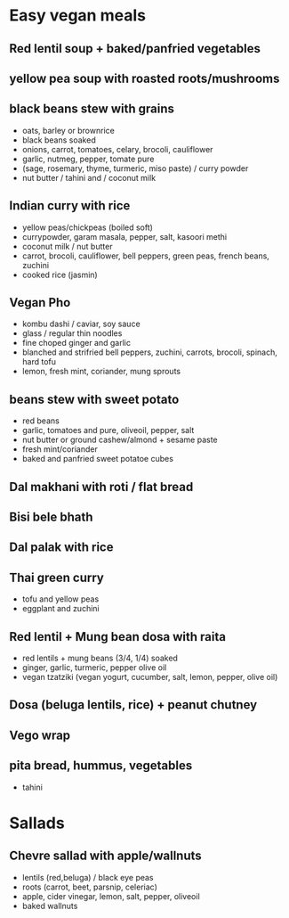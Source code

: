 # Easy vegan meals

## Red lentil soup + baked/panfried vegetables

## yellow pea soup with roasted roots/mushrooms



## black beans stew with grains
- oats, barley or brownrice
- black beans soaked
- onions, carrot, tomatoes, celary, brocoli, cauliflower
- garlic, nutmeg, pepper, tomate pure
- (sage, rosemary, thyme, turmeric, miso paste) / curry powder
- nut butter / tahini and / coconut milk 

## Indian curry with rice
- yellow peas/chickpeas (boiled soft)
- currypowder, garam masala, pepper, salt, kasoori methi
- coconut milk / nut butter 
- carrot, brocoli, cauliflower, bell peppers, green peas, french beans, zuchini
- cooked rice (jasmin)

## Vegan Pho
- kombu dashi / caviar, soy sauce
- glass / regular thin noodles 
- fine choped ginger and garlic
- blanched and strifried bell peppers, zuchini, carrots, brocoli, spinach, hard tofu
- lemon, fresh mint, coriander, mung sprouts

## beans stew with sweet potato
- red beans
- garlic, tomatoes and pure, oliveoil, pepper, salt
- nut butter or ground cashew/almond + sesame paste
- fresh mint/coriander
- baked and panfried sweet potatoe cubes

## Dal makhani with roti / flat bread

## Bisi bele bhath

## Dal palak with rice

## Thai green curry 
- tofu and yellow peas
- eggplant and zuchini

## Red lentil + Mung bean dosa with raita
- red lentils + mung beans (3/4, 1/4) soaked
- ginger, garlic, turmeric, pepper olive oil
- vegan tzatziki (vegan yogurt, cucumber, salt, lemon, pepper, olive oil)

## Dosa (beluga lentils, rice) + peanut chutney

## Vego wrap 

## pita bread, hummus, vegetables
- tahini



# Sallads

## Chevre sallad with apple/wallnuts
- lentils (red,beluga) / black eye peas
- roots (carrot, beet, parsnip, celeriac)
- apple, cider vinegar, lemon, salt, pepper, oliveoil
- baked wallnuts 


##  